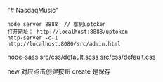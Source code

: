 "# NasdaqMusic" 
```
node server 8888  // 拿到uptoken
打开网址： http://localhost:8888/uptoken
http-server -c-1
http://localhost:8080/src/admin.html
```

node-sass src/css/default.scss src/css/default.css

new 对应点击创建按钮
create 是保存
